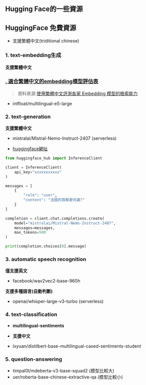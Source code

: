 ## Hugging Face的一些資源

## HuggingFace 免費資源
- 支援繁體中文(triditional chinese)
### **1. text-embedding生成**
**支援繁體中文**

### [**. 適合繁體中文的embedding模型評估表**](./Embeddings模型評測.xlsx)

> 資料來源:[使用繁體中文評測各家 Embedding 模型的檢索能力](https://ihower.tw/blog/archives/12167)


- intfloat/multilingual-e5-large

### **2. text-generation**
**支援繁體中文**

- mistralai/Mistral-Nemo-Instruct-2407 (serverless)

- [huggingface網址](./https://huggingface.co/mistralai/Mistral-Nemo-Instruct-2407)

```python
from huggingface_hub import InferenceClient

client = InferenceClient(
	api_key="xxxxxxxxxxx"
)

messages = [
	{
		"role": "user",
		"content": "法國的首都是何處?"
	}
]

completion = client.chat.completions.create(
    model="mistralai/Mistral-Nemo-Instruct-2407", 
	messages=messages, 
	max_tokens=500
)

print(completion.choices[0].message)
```

### **3. automatic speech recognition**
**僅支援英文**
- facebook/wav2vec2-base-960h

**支援多種語言(自動判斷)**
- openai/whisper-large-v3-turbo (serverless)

### **4. text-classification**
- **multilingual-sentiments**
- **支援中文**

- lxyuan/distilbert-base-multilingual-cased-sentiments-student

### **5. question-answering**
- timpal0l/mdeberta-v3-base-squad2 (模型比較大)
- uer/roberta-base-chinese-extractive-qa (模型比較小)


